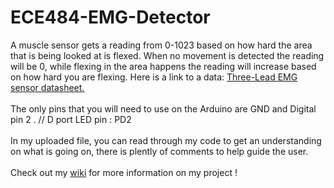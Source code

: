 # ECE484-EMG-Detector
A muscle sensor gets a reading from 0-1023 based on how hard the area that is being looked at is flexed. When no movement is detected the reading will be 0, while flexing in the area happens the reading will increase based on how hard you are flexing. Here is a link to a data: [Three-Lead EMG sensor datasheet.](https://dlnmh9ip6v2uc.cloudfront.net/datasheets/Sensors/Biometric/Muscle%20Sensor%20v3%20Users%20Manual.pdf)
<br><br>
The only pins that you will need to use on the Arduino are GND and Digital pin 2 .
// D port LED pin : PD2
<br><br>
In my uploaded file, you can read through my code to get an understanding on what is going on, there is plently of comments to help guide the user. 
<br><br> 
Check out my [wiki](https://github.com/apathybc/ECE484-EMG-Detector/wiki) for more information on my project !

